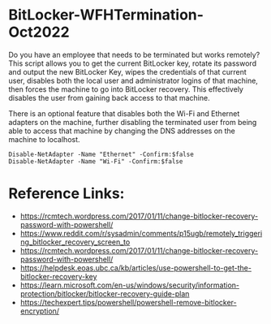 # BitLocker-WFHTermination-Oct2022
Do you have an employee that needs to be terminated but works remotely? This script allows you to get the current BitLocker key, rotate its password and output the new BitLocker Key, wipes the credentials of that current user, disables both the local user and administrator logins of that machine, then forces the machine to go into BitLocker recovery. This effectively disables the user from gaining back access to that machine. 

There is an optional feature that disables both the Wi-Fi and Ethernet adapters on the machine, further disabling the terminated user from being able to access that machine by changing the DNS addresses on the machine to localhost. 

```
Disable-NetAdapter -Name "Ethernet" -Confirm:$false
Disable-NetAdapter -Name "Wi-Fi" -Confirm:$false
```

# Reference Links:
- https://rcmtech.wordpress.com/2017/01/11/change-bitlocker-recovery-password-with-powershell/
- https://www.reddit.com/r/sysadmin/comments/p15ugb/remotely_triggering_bitlocker_recovery_screen_to
- https://rcmtech.wordpress.com/2017/01/11/change-bitlocker-recovery-password-with-powershell/
- https://helpdesk.eoas.ubc.ca/kb/articles/use-powershell-to-get-the-bitlocker-recovery-key
- https://learn.microsoft.com/en-us/windows/security/information-protection/bitlocker/bitlocker-recovery-guide-plan
- https://techexpert.tips/powershell/powershell-remove-bitlocker-encryption/

